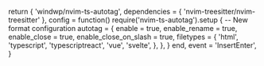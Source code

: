 
return {
  'windwp/nvim-ts-autotag',
  dependencies = { 'nvim-treesitter/nvim-treesitter' },
  config = function()
    require('nvim-ts-autotag').setup {
      -- New format configuration
      autotag = {
        enable = true,
        enable_rename = true,
        enable_close = true,
        enable_close_on_slash = true,
        filetypes = {
          'html',
          'typescript',
          'typescriptreact',
          'vue',
          'svelte',
        },
      },
    }
  end,
  event = 'InsertEnter',
}
